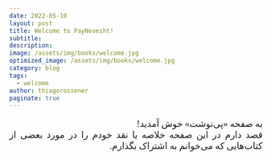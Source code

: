 ```yaml
---
date: 2022-05-10
layout: post
title: Welcome to PayNevesht!
subtitle: 
description:
image: /assets/img/books/welcome.jpg
optimized_image: /assets/img/books/welcome.jpg
category: blog
tags:
  - welcome
author: thiagorossener
paginate: true
---
```


<div align="justify" dir="rtl" style="font-family:vazir;font-size:18px;">

به صفحه «پی‌نوشت» خوش آمدید!<br>
قصد دارم در این صفحه خلاصه یا نقد خودم را در مورد بعضی از کتاب‌هایی که می‌خوانم به اشتراک بگذارم.



